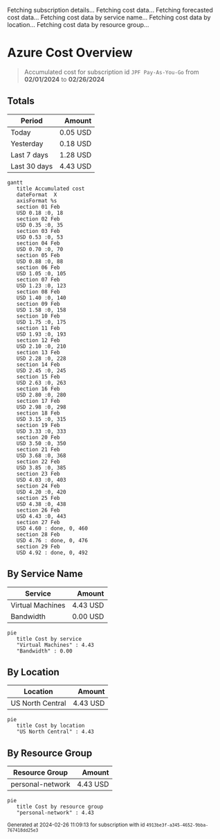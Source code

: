 Fetching subscription details...
Fetching cost data...
Fetching forecasted cost data...
Fetching cost data by service name...
Fetching cost data by location...
Fetching cost data by resource group...
# Azure Cost Overview

> Accumulated cost for subscription id `JPF Pay-As-You-Go` from **02/01/2024** to **02/26/2024**

## Totals

|Period|Amount|
|---|---:|
|Today|0.05 USD|
|Yesterday|0.18 USD|
|Last 7 days|1.28 USD|
|Last 30 days|4.43 USD|

```mermaid
gantt
   title Accumulated cost
   dateFormat  X
   axisFormat %s
   section 01 Feb
   USD 0.18 :0, 18
   section 02 Feb
   USD 0.35 :0, 35
   section 03 Feb
   USD 0.53 :0, 53
   section 04 Feb
   USD 0.70 :0, 70
   section 05 Feb
   USD 0.88 :0, 88
   section 06 Feb
   USD 1.05 :0, 105
   section 07 Feb
   USD 1.23 :0, 123
   section 08 Feb
   USD 1.40 :0, 140
   section 09 Feb
   USD 1.58 :0, 158
   section 10 Feb
   USD 1.75 :0, 175
   section 11 Feb
   USD 1.93 :0, 193
   section 12 Feb
   USD 2.10 :0, 210
   section 13 Feb
   USD 2.28 :0, 228
   section 14 Feb
   USD 2.45 :0, 245
   section 15 Feb
   USD 2.63 :0, 263
   section 16 Feb
   USD 2.80 :0, 280
   section 17 Feb
   USD 2.98 :0, 298
   section 18 Feb
   USD 3.15 :0, 315
   section 19 Feb
   USD 3.33 :0, 333
   section 20 Feb
   USD 3.50 :0, 350
   section 21 Feb
   USD 3.68 :0, 368
   section 22 Feb
   USD 3.85 :0, 385
   section 23 Feb
   USD 4.03 :0, 403
   section 24 Feb
   USD 4.20 :0, 420
   section 25 Feb
   USD 4.38 :0, 438
   section 26 Feb
   USD 4.43 :0, 443
   section 27 Feb
   USD 4.60 : done, 0, 460
   section 28 Feb
   USD 4.76 : done, 0, 476
   section 29 Feb
   USD 4.92 : done, 0, 492
```

## By Service Name

|Service|Amount|
|---|---:|
|Virtual Machines|4.43 USD|
|Bandwidth|0.00 USD|

```mermaid
pie
   title Cost by service
   "Virtual Machines" : 4.43
   "Bandwidth" : 0.00
```

## By Location

|Location|Amount|
|---|---:|
|US North Central|4.43 USD|

```mermaid
pie
   title Cost by location
   "US North Central" : 4.43
```

## By Resource Group

|Resource Group|Amount|
|---|---:|
|personal-network|4.43 USD|

```mermaid
pie
   title Cost by resource group
   "personal-network" : 4.43
```

<sup>Generated at 2024-02-26 11:09:13 for subscription with id `4913be3f-a345-4652-9bba-767418dd25e3`</sup>

